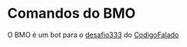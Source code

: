 # Comandos do BMO

O BMO é um bot para o [desafio333](https://github.com/codigofalado/desafio333) do [CodigoFalado](https://www.twitch.tv/codigofalado)
